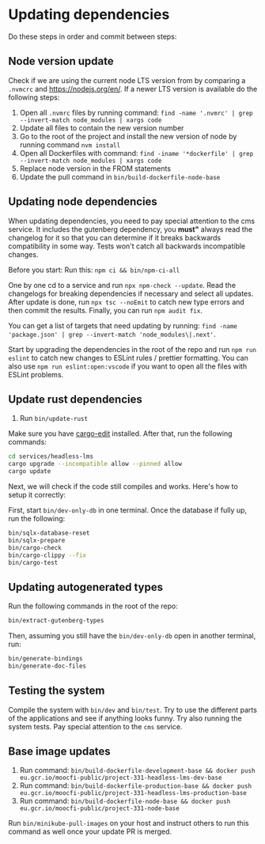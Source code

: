 # Updating dependencies

Do these steps in order and commit between steps:

## Node version update

Check if we are using the current node LTS version from by comparing a `.nvmcrc` and https://nodejs.org/en/. If a newer LTS version is available do the following steps:

1. Open all `.nvmrc` files by running command: `find -name '.nvmrc' | grep --invert-match node_modules | xargs code`
2. Update all files to contain the new version number
3. Go to the root of the project and install the new version of node by running command `nvm install`
4. Open all Dockerfiles with command: `find -iname '*dockerfile' | grep --invert-match node_modules | xargs code`
5. Replace node version in the FROM statements
6. Update the pull command in `bin/build-dockerfile-node-base`

## Updating node dependencies

When updating dependencies, you need to pay special attention to the cms service. It includes the gutenberg dependency, you **must"** always read the changelog for it so that you can determine if it breaks backwards compatibility in some way. Tests won't catch all backwards incompatible changes.

Before you start: Run this: `npm ci && bin/npm-ci-all`

One by one cd to a service and run `npx npm-check --update`. Read the changelogs for breaking dependencies if necessary and select all updates. After update is done, run `npx tsc --noEmit` to catch new type errors and then commit the results. Finally, you can run `npm audit fix`.

You can get a list of targets that need updating by running: `find -name 'package.json' | grep --invert-match 'node_modules\|.next'`.

Start by upgrading the dependencies in the root of the repo and run `npm run eslint` to catch new changes to ESLint rules / prettier formatting. You can also use `npm run eslint:open:vscode` if you want to open all the files with ESLint problems.

## Update rust dependencies

1. Run `bin/update-rust`

Make sure you have [cargo-edit](https://github.com/killercup/cargo-edit) installed. After that, run the following commands:

```bash
cd services/headless-lms
cargo upgrade --incompatible allow --pinned allow
cargo update
```

Next, we will check if the code still compiles and works. Here's how to setup it correctly:

First, start `bin/dev-only-db` in one terminal. Once the database if fully up, run the following:

```bash
bin/sqlx-database-reset
bin/sqlx-prepare
bin/cargo-check
bin/cargo-clippy --fix
bin/cargo-test
```

## Updating autogenerated types

Run the following commands in the root of the repo:

```bash
bin/extract-gutenberg-types
```

Then, assuming you still have the `bin/dev-only-db` open in another terminal, run:

```bash
bin/generate-bindings
bin/generate-doc-files
```

## Testing the system

Compile the system with `bin/dev` and `bin/test`. Try to use the different parts of the applications and see if anything looks funny. Try also running the system tests. Pay special attention to the `cms` service.

## Base image updates

1. Run command: `bin/build-dockerfile-development-base && docker push eu.gcr.io/moocfi-public/project-331-headless-lms-dev-base`
2. Run command: `bin/build-dockerfile-production-base && docker push eu.gcr.io/moocfi-public/project-331-headless-lms-production-base`
3. Run command: `bin/build-dockerfile-node-base && docker push eu.gcr.io/moocfi-public/project-331-node-base`

Run `bin/minikube-pull-images` on your host and instruct others to run this command as well once your update PR is merged.
